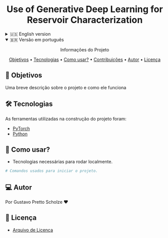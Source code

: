 <h1 align="center">
    Use of Generative Deep Learning for Reservoir Characterization
</h1>
<details>
  <summary>🇺🇸 English version</summary>

  <p align="center"> Project information </p>

  <p align="center">
  <a href="#objective">Objective</a> •
  <a href="#technologies">Technologies</a> •
  <a href="#usage">Usage</a> •
  <a href="#contribution">Contributions</a> •
  <a href="#author">Author</a> •
  <a href="#license">License</a>
  </p>

  <h2 id="objective" > 🎯 Objectives </h2>

  A brief description about the project and how the project works.

  <h2 id="technologies"> 🛠 Technologies </h2>

  The tools used in the construction of the project were:

  - [PyTorch](https://pytorch.org/)
  - [Python](https://www.python.org/)

  <h2 id="usage" > 👷 Usage </h2>

  - Technologies needed to run locally.

  ```bash
  # Commands used to start the project.
  ```

  <h2 id="author"> 💻 Author </h2>

  By Gustavo Pretto Scholze ❤

  <h2 id="license"> 📝 License </h2>

  - [License File](./LICENSE)

</details>

<details open>
  <summary>🇧🇷 Versão em português</summary>

  <p align="center"> Informações do Projeto </p>

  <p align="center">
  <a href="#objetivos">Objetivos</a> •
  <a href="#tecnologia">Tecnologias</a> •
  <a href="#usos">Como usar?</a> •
  <a href="#contribuicao">Contribuições</a> •
  <a href="#autor">Autor</a> •
  <a href="#licenca">Licença</a>
  </p>

  <h2 id="objetivos" > 🎯 Objetivos </h2>

  Uma breve descrição sobre o projeto e como ele funciona

  <h2 id="tecnologia"> 🛠 Tecnologias </h2>

  As ferramentas utilizadas na construção do projeto foram:

  - [PyTorch](https://pytorch.org/)
  - [Python](https://www.python.org/)

  <h2 id="usos" > 👷 Como usar? </h2>

  - Tecnologias necessárias para rodar localmente.

  ```bash
  # Comandos usados para iniciar o projeto.
  ```


  <h2 id="autor"> 💻 Autor </h2>

  Por Gustavo Pretto Scholze ❤

  <h2 id="licenca"> 📝 Licença </h2>

  - [Arquivo de Licença](./LICENSE.md)
</details>
